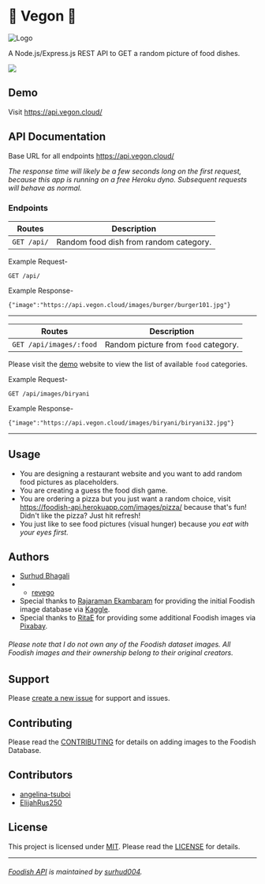 # 🍲 Vegon 🍛
![Logo](https://github.com/surhud004/Foodish/blob/main/public/logo.ico "Samosa")

A Node.js/Express.js REST API to GET a random picture of food dishes.

![](https://img.shields.io/badge/contributions-welcome-34cdfa)

## Demo
Visit https://api.vegon.cloud/

## API Documentation
Base URL for all endpoints https://api.vegon.cloud/

_The response time will likely be a few seconds long on the first request, because this app is running on a free Heroku dyno. Subsequent requests will behave as normal._

### Endpoints
Routes | Description
------------ | -------------
`GET /api/` | Random food dish from random category.

Example Request-

`GET /api/`

Example Response-
```
{"image":"https://api.vegon.cloud/images/burger/burger101.jpg"}
```
----------------------------
Routes | Description
------------ | -------------
`GET /api/images/:food` | Random picture from `food` category.

Please visit the [demo](https://github.com/surhud004/Foodish#demo) website to view the list of available `food` categories.

Example Request-

`GET /api/images/biryani`

Example Response-
```
{"image":"https://api.vegon.cloud/images/biryani/biryani32.jpg"}
```
----------------------------
## Usage
* You are designing a restaurant website and you want to add random food pictures as placeholders.
* You are creating a guess the food dish game.
* You are ordering a pizza but you just want a random choice, visit https://foodish-api.herokuapp.com/images/pizza/ because that's fun! Didn't like the pizza? Just hit refresh!
* You just like to see food pictures (visual hunger) because _you eat with your eyes first._

## Authors
* [Surhud Bhagali](https://github.com/surhud004)
* * [revego](https://github.com/revego)
* Special thanks to [Rajaraman Ekambaram](https://github.com/Rtech2014) for providing the initial Foodish image database via [Kaggle](https://www.kaggle.com/datasets).
* Special thanks to [RitaE](https://pixabay.com/users/ritae-19628/) for providing some additional Foodish images via [Pixabay](https://pixabay.com/).
###### Please note that I do not own any of the Foodish dataset images. All Foodish images and their ownership belong to their original creators.

## Support
Please [create a new issue](https://github.com/revego/vegon-foodish/issues/new) for support and issues.

## Contributing
Please read the [CONTRIBUTING](https://github.com/revego/vegon-oodish/blob/main/CONTRIBUTING.md) for details on adding images to the Foodish Database.

## Contributors
* [angelina-tsuboi](https://github.com/angelina-tsuboi)
* [ElijahRus250](https://github.com/ElijahRus250)

## License
This project is licensed under [MIT](https://opensource.org/licenses/MIT). Please read the [LICENSE](https://github.com/surhud004/Foodish/blob/main/LICENSE) for details.

----------------------------
###### [Foodish API](https://github.com/surhud004/Foodish) is maintained by [surhud004](https://github.com/surhud004).
